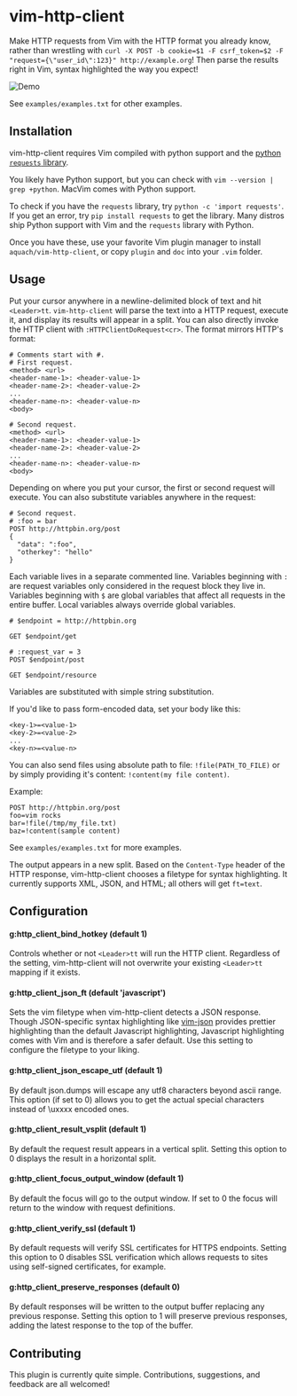 # vim-http-client

Make HTTP requests from Vim with the HTTP format you already know, rather than wrestling with `curl -X POST -b cookie=$1 -F csrf_token=$2 -F "request={\"user_id\":123}" http://example.org`! Then parse the results right in Vim, syntax highlighted the way you expect!

![Demo](https://raw.githubusercontent.com/aquach/vim-http-client/master/examples/demo.gif)

See `examples/examples.txt` for other examples.

## Installation

vim-http-client requires Vim compiled with python support and the [python `requests` library](http://docs.python-requests.org/en/latest/).

You likely have Python support, but you can check with `vim --version | grep +python`. MacVim comes with Python support.

To check if you have the `requests` library, try `python -c 'import requests'`. If you get an error, try `pip install requests` to get the library. Many distros ship Python support with Vim and the `requests` library with Python.

Once you have these, use your favorite Vim plugin manager to install `aquach/vim-http-client`, or copy `plugin` and `doc` into your `.vim` folder.

## Usage

Put your cursor anywhere in a newline-delimited block of text and hit `<Leader>tt`. `vim-http-client` will parse the text into a HTTP request, execute it, and display its results will appear in a split. You can also directly invoke the HTTP client with `:HTTPClientDoRequest<cr>`. The format mirrors HTTP's format:

```
# Comments start with #.
# First request.
<method> <url>
<header-name-1>: <header-value-1>
<header-name-2>: <header-value-2>
...
<header-name-n>: <header-value-n>
<body>

# Second request.
<method> <url>
<header-name-1>: <header-value-1>
<header-name-2>: <header-value-2>
...
<header-name-n>: <header-value-n>
<body>
```

Depending on where you put your cursor, the first or second request will execute. You can also substitute variables anywhere in the request:

```
# Second request.
# :foo = bar
POST http://httpbin.org/post
{
  "data": ":foo",
  "otherkey": "hello"
}
```

Each variable lives in a separate commented line. Variables beginning with `:` are request variables only considered in the request block they live in. Variables beginning with `$` are global variables that affect all requests in the entire buffer. Local variables always override global variables.

```
# $endpoint = http://httpbin.org

GET $endpoint/get

# :request_var = 3
POST $endpoint/post

GET $endpoint/resource
```

Variables are substituted with simple string substitution.

If you'd like to pass form-encoded data, set your body like this:

```
<key-1>=<value-1>
<key-2>=<value-2>
...
<key-n>=<value-n>
```

You can also send files using absolute path to file: `!file(PATH_TO_FILE)` or by simply providing it's content: `!content(my file content)`.

Example:
```
POST http://httpbin.org/post
foo=vim rocks
bar=!file(/tmp/my_file.txt)
baz=!content(sample content)
```



See `examples/examples.txt` for more examples.

The output appears in a new split. Based on the `Content-Type` header of the HTTP response, vim-http-client chooses a filetype for syntax highlighting. It currently supports XML, JSON, and HTML; all others will get `ft=text`.

## Configuration

#### g:http_client_bind_hotkey (default 1)

Controls whether or not `<Leader>tt` will run the HTTP client. Regardless of the setting, vim-http-client will not overwrite your existing `<Leader>tt` mapping if it exists.

#### g:http_client_json_ft (default 'javascript')

Sets the vim filetype when vim-http-client detects a JSON response. Though JSON-specific syntax highlighting like [vim-json](https://github.com/elzr/vim-json) provides prettier highlighting than the default Javascript highlighting, Javascript highlighting comes with Vim and is therefore a safer default. Use this setting to configure the filetype to your liking.

#### g:http_client_json_escape_utf (default 1)

By default json.dumps will escape any utf8 characters beyond ascii range. This option (if set to 0) allows you to get the actual special characters instead of \uxxxx encoded ones.

#### g:http_client_result_vsplit (default 1)

By default the request result appears in a vertical split. Setting this option to 0 displays the result in a horizontal split.

#### g:http_client_focus_output_window (default 1)

By default the focus will go to the output window. If set to 0 the focus will return to the window with request definitions.

#### g:http_client_verify_ssl (default 1)

By default requests will verify SSL certificates for HTTPS endpoints. Setting this option to 0 disables SSL verification which allows requests to sites using self-signed certificates, for example.

#### g:http_client_preserve_responses (default 0)

By default responses will be written to the output buffer replacing any previous response. Setting this option to 1 will preserve previous responses, adding the latest response to the top of the buffer.  

## Contributing

This plugin is currently quite simple. Contributions, suggestions, and feedback are all welcomed!
